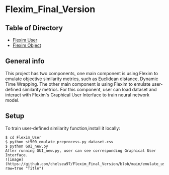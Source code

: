 # Flexim_Final_Version
## Table of Directory
* [Flexim User](https://github.com/chelsea97/Flexim_Final_Version/tree/main/Flexim_User)
* [Flexim Object](https://github.com/chelsea97/Flexim_Final_Version/tree/main/Flexim_object)
## General info
This project has two components, one main component is using Flexim to emulate objective similarity metrics, such as Euclidean distance, Dynamic Time Wrapping. The other main component is using Flexim to emulate user-defined similarity metrics. For this component, user can load dataset and interact with Flexim's Graphical User Interface to train neural network model. 
## Setup
To train user-defined similarity function,install it locally:
```
$ cd Flexim_User
$ python st500_emulate_preprocess.py dataset.csv
$ python GUI_new.py
After running GUI_new.py, user can see corresponding Graphical User Interface.
![image](https://github.com/chelsea97/Flexim_Final_Version/blob/main/emulate_user_part.png?raw=true "Title")
